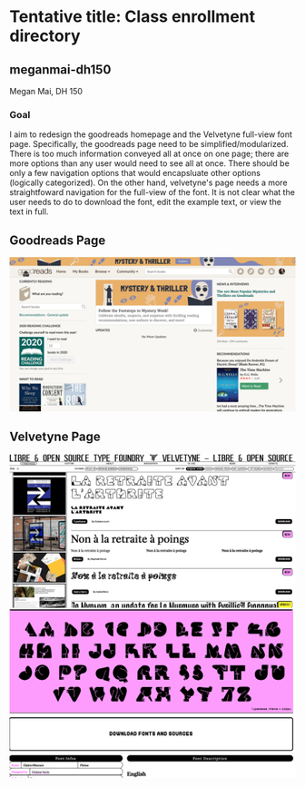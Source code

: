# Tentative title: Class enrollment directory
## meganmai-dh150
Megan Mai, DH 150 
### Goal 
I aim to redesign the goodreads homepage and the Velvetyne full-view font page. Specifically, the goodreads page need to be simplified/modularized. There is too much information conveyed all at once on one page; there are more options than any user would need to see all at once. There should be only a few navigation options that would encapsluate other options (logically categorized). On the other hand, velvetyne's page needs a more straightfoward navigation for the full-view of the font. It is not clear what the user needs to do to download the font, edit the example text, or view the text in full.
## Goodreads Page                                  
![](goodreadssc.png)
## Velvetyne Page  
![](velvetyne2sc.png)
![](velvetynesc.png)
